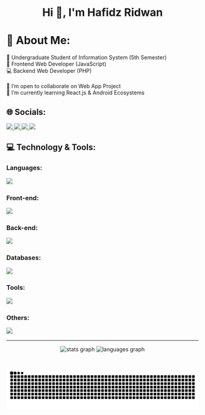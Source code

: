 <h1 align="center">Hi 👋, I'm Hafidz Ridwan</h1>

# 💫 About Me:
🏫 Undergraduate Student of Information System (5th Semester)<br>
🎨 Frontend Web Developer (JavaScript)<br>💻 Backend Web Developer (PHP)<br><br>
👯 I’m open to collaborate on Web App Project<br>🌱 I’m currently learning React.js & Android Ecosystems


## 🌐 Socials:
<div align="left">
  <a href="mailto:hafidz10032005@gmail.com" target="_blank">
    <img src="https://skillicons.dev/icons?i=gmail">
  </a>
  <a href="https://linkedin.com/in/hafidzrdwn" target="_blank">
    <img src="https://skillicons.dev/icons?i=linkedin">
  </a>
  <a href="https://instagram.com/hafidzrdwn" target="_blank">
    <img src="https://skillicons.dev/icons?i=instagram">
  </a>
  <a href="https://twitter.com/hafidzrdwn" target="_blank">
    <img src="https://skillicons.dev/icons?i=twitter">
  </a>
</div>

## 💻 Technology & Tools:
<div margin-bottom:"5px">
    <h3>Languages:</h3>
    <img src="https://skillicons.dev/icons?i=php,js,ts,java,py">
</div>

<div margin-bottom:"5px">
    <h3>Front-end:</h3>
    <img src="https://skillicons.dev/icons?i=html,css,bootstrap,tailwind,sass,jquery,vue,nuxtjs,npm,yarn,vite">
</div>

<div gap-bottom: "5px">
    <h3>Back-end:</h3>
    <img src="https://skillicons.dev/icons?i=laravel,nodejs,express">
</div>

<div gap-bottom: "5px">
    <h3>Databases:</h3>
    <img src="https://skillicons.dev/icons?i=mysql,sqlite,supabase,mongodb">
</div>

<div gap-bottom: "5px">
    <h3>Tools:</h3>
    <img src="https://skillicons.dev/icons?i=vscode,figma,git,github,postman,androidstudio,notion,phpstorm">
</div> 

<div gap-bottom: "5px">
    <h3>Others:</h3>
    <img src="https://skillicons.dev/icons?i=netlify,vercel">
</div> 

<hr />

<div align="center">
  <img src="https://github-readme-stats.vercel.app/api?username=hafidzrdwn&hide_title=false&hide_rank=false&show_icons=true&include_all_commits=true&count_private=true&disable_animations=false&theme=dracula&locale=en&hide_border=false" height="150" alt="stats graph"  />
  <img src="https://github-readme-stats.vercel.app/api/top-langs?username=hafidzrdwn&locale=en&hide_title=false&layout=compact&card_width=320&langs_count=5&theme=dracula&hide_border=false" height="150" alt="languages graph"  />
</div>

###

<br clear="both">

<img src="https://raw.githubusercontent.com/hafidzrdwn/hafidzrdwn/output/snake.svg" alt="Snake animation" />

###
